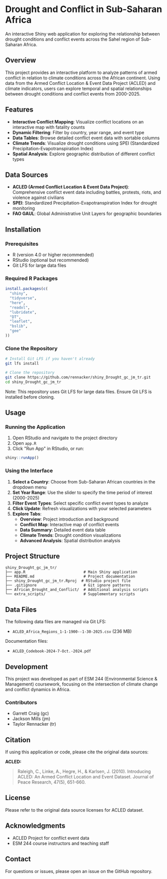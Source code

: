 # Drought and Conflict in Sub-Saharan Africa

An interactive Shiny web application for exploring the relationship between drought conditions and conflict events across the Sahel region of Sub-Saharan Africa.

## Overview

This project provides an interactive platform to analyze patterns of armed conflict in relation to climate conditions across the African continent. Using data from the Armed Conflict Location & Event Data Project (ACLED) and climate indicators, users can explore temporal and spatial relationships between drought conditions and conflict events from 2000-2025.

## Features

- **Interactive Conflict Mapping**: Visualize conflict locations on an interactive map with fatality counts
- **Dynamic Filtering**: Filter by country, year range, and event type
- **Data Tables**: Browse detailed conflict event data with sortable columns
- **Climate Trends**: Visualize drought conditions using SPEI (Standardized Precipitation-Evapotranspiration Index)
- **Spatial Analysis**: Explore geographic distribution of different conflict types

## Data Sources

- **ACLED (Armed Conflict Location & Event Data Project)**: Comprehensive conflict event data including battles, protests, riots, and violence against civilians
- **SPEI**: Standardized Precipitation-Evapotranspiration Index for drought monitoring
- **FAO GAUL**: Global Administrative Unit Layers for geographic boundaries

## Installation

### Prerequisites

- R (version 4.0 or higher recommended)
- RStudio (optional but recommended)
- Git LFS for large data files

### Required R Packages

```r
install.packages(c(
  "shiny",
  "tidyverse",
  "here",
  "readxl",
  "lubridate",
  "DT",
  "leaflet",
  "bslib",
  "gee"
))
```

### Clone the Repository

```bash
# Install Git LFS if you haven't already
git lfs install

# Clone the repository
git clone https://github.com/rennacker/shiny_Drought_gc_jm_tr.git
cd shiny_Drought_gc_jm_tr
```

Note: This repository uses Git LFS for large data files. Ensure Git LFS is installed before cloning.

## Usage

### Running the Application

1. Open RStudio and navigate to the project directory
2. Open `app.R`
3. Click "Run App" in RStudio, or run:

```r
shiny::runApp()
```

### Using the Interface

1. **Select a Country**: Choose from Sub-Saharan African countries in the dropdown menu
2. **Set Year Range**: Use the slider to specify the time period of interest (2000-2025)
3. **Filter Event Types**: Select specific conflict event types to analyze
4. **Click Update**: Refresh visualizations with your selected parameters
5. **Explore Tabs**:
   - **Overview**: Project introduction and background
   - **Conflict Map**: Interactive map of conflict events
   - **Data Summary**: Detailed event data table
   - **Climate Trends**: Drought condition visualizations
   - **Advanced Analysis**: Spatial distribution analysis

## Project Structure

```
shiny_Drought_gc_jm_tr/
├── app.R                          # Main Shiny application
├── README.md                      # Project documentation
├── shiny_Drought_gc_jm_tr.Rproj  # RStudio project file
├── .gitignore                     # Git ignore patterns
├── African_Drought_and_Conflict/  # Additional analysis scripts
└── extra_scripts/                 # Supplementary scripts
```

## Data Files

The following data files are managed via Git LFS:
- `ACLED_Africa_Regions_1-1-1900--1-30-2025.csv` (236 MB)

Documentation files:
- `ACLED_Codebook-2024-7-Oct.-2024.pdf`

## Development

This project was developed as part of ESM 244 (Environmental Science & Management) coursework, focusing on the intersection of climate change and conflict dynamics in Africa.

### Contributors

- Garrett Craig (gc)
- Jackson Mills (jm)
- Taylor Rennacker (tr)

## Citation

If using this application or code, please cite the original data sources:

**ACLED:**
> Raleigh, C., Linke, A., Hegre, H., & Karlsen, J. (2010). Introducing ACLED: An Armed Conflict Location and Event Dataset. Journal of Peace Research, 47(5), 651-660.

## License

Please refer to the original data source licenses for ACLED dataset.

## Acknowledgments

- ACLED Project for conflict event data
- ESM 244 course instructors and teaching staff

## Contact

For questions or issues, please open an issue on the GitHub repository.
